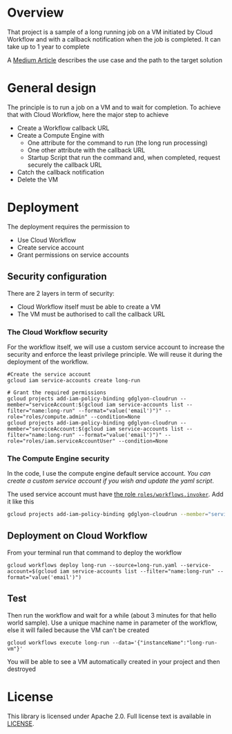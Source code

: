 # Overview

That project is a sample of a long running job on a VM initiated by Cloud Workflow and with a callback notification
when the job is completed. It can take up to 1 year to complete

A [Medium Article](https://medium.com/google-cloud/long-running-job-with-cloud-workflows-38b57bea74a5) describes the 
use case and the path to the target solution

# General design

The principle is to run a job on a VM and to wait for completion. To achieve that with Cloud Workflow, here the
major step to achieve
* Create a Workflow callback URL
* Create a Compute Engine with
  * One attribute for the command to run (the long run processing)
  * One other attribute with the callback URL
  * Startup Script that run the command and, when completed, request securely the callback URL
* Catch the callback notification
* Delete the VM

# Deployment

The deployment requires the permission to 
* Use Cloud Workflow
* Create service account
* Grant permissions on service accounts

## Security configuration

There are 2 layers in term of security:
* Cloud Workflow itself must be able to create a VM
* The VM must be authorised to call the callback URL

### The Cloud Workflow security

For the workflow itself, we will use a custom service account to increase the security and enforce the least privilege
principle. We will reuse it during the deployment of the workflow.

```shell
#Create the service account
gcloud iam service-accounts create long-run

# Grant the required permissions
gcloud projects add-iam-policy-binding gdglyon-cloudrun --member="serviceAccount:$(gcloud iam service-accounts list --filter="name:long-run" --format="value('email')")" --role="roles/compute.admin" --condition=None
gcloud projects add-iam-policy-binding gdglyon-cloudrun --member="serviceAccount:$(gcloud iam service-accounts list --filter="name:long-run" --format="value('email')")" --role="roles/iam.serviceAccountUser" --condition=None
```

### The Compute Engine security

In the code, I use the compute engine default service account. *You can create a custom service account if you wish
and update the yaml script*.

The used service account must have 
[the role `roles/workflows.invoker`](https://cloud.google.com/workflows/docs/access-control#roles). Add it like this

```bash
gcloud projects add-iam-policy-binding gdglyon-cloudrun --member="serviceAccount:$(gcloud iam service-accounts list --filter="name:-compute" --format="value('email')")" --role="roles/workflows.invoker" --condition=None
```

## Deployment on Cloud Workflow

From your terminal run that command to deploy the workflow

```shell
gcloud workflows deploy long-run --source=long-run.yaml --service-account=$(gcloud iam service-accounts list --filter="name:long-run" --format="value('email')")
```

## Test

Then run the workflow and wait for a while (about 3 minutes for that hello world sample). Use a unique machine name
in parameter of the workflow, else it will failed because the VM can't be created

```shell
gcloud workflows execute long-run --data='{"instanceName":"long-run-vm"}'
```

You will be able to see a VM automatically created in your project and then destroyed

# License

This library is licensed under Apache 2.0. Full license text is available in
[LICENSE](https://github.com/guillaumeblaquiere/workflow-long-running-job/tree/master/LICENSE).
